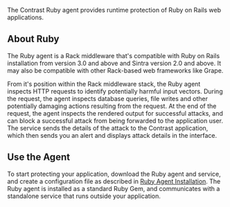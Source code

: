 <!-- 
title: "Ruby Agent Overview "
description: "Troubleshooting the Ruby Agent"
tags: "installation Ruby on Rails agent troubleshooting"
-->

The Contrast Ruby agent provides runtime protection of Ruby on Rails web applications. 

## About Ruby 

The Ruby agent is a Rack middleware that's compatible with Ruby on Rails installation from version 3.0 and above and Sintra version 2.0 and above. It may also be compatible with other Rack-based web frameworks like Grape. 

From it's position within the Rack middleware stack, the Ruby agent inspects HTTP requests to identify potentially harmful input vectors. During the request, the agent inspects database queries, file writes and other potentially damaging actions resulting from the request. At the end of the request, the agent inspects the rendered output for successful attacks, and can block a successful attack from being forwarded to the application user. The service sends the details of the attack to the Contrast application, which then sends you an alert and displays attack details in the interface. 

## Use the Agent 

To start protecting your application, download the Ruby agent and service, and create a configuration file as described in [Ruby Agent Installation](installation-ruby.html#ruby-install). The Ruby agent is installed as a standard Ruby Gem, and communicates with a standalone service that runs outside your application.
